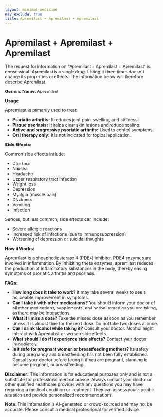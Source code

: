 ```yaml
---
layout: minimal-medicine
nav_exclude: true
title: Apremilast + Apremilast + Apremilast
---
```


# Apremilast + Apremilast + Apremilast

The request for information on "Apremilast + Apremilast + Apremilast" is nonsensical.  Apremilast is a single drug.  Listing it three times doesn't change its properties or effects.  The information below will therefore describe Apremilast.


**Generic Name:** Apremilast

**Usage:**

Apremilast is primarily used to treat:

* **Psoriatic arthritis:**  It reduces joint pain, swelling, and stiffness.
* **Plaque psoriasis:** It helps clear skin lesions and reduce scaling.
* **Active and progressive psoriatic arthritis:** Used to control symptoms.
* **Oral therapy only:** It is not indicated for topical application.

**Side Effects:**

Common side effects include:

* Diarrhea
* Nausea
* Headache
* Upper respiratory tract infection
* Weight loss
* Depression
* Myalgia (muscle pain)
* Dizziness
* Vomiting
* Infection

Serious, but less common, side effects can include:

* Severe allergic reactions
* Increased risk of infections (due to immunosuppression)
* Worsening of depression or suicidal thoughts


**How it Works:**

Apremilast is a phosphodiesterase 4 (PDE4) inhibitor.  PDE4 enzymes are involved in inflammation. By inhibiting these enzymes, apremilast reduces the production of inflammatory substances in the body, thereby easing symptoms of psoriatic arthritis and psoriasis.


**FAQs:**

* **How long does it take to work?**  It may take several weeks to see a noticeable improvement in symptoms.
* **Can I take it with other medications?**  You should inform your doctor of all other medications, supplements, and herbal remedies you are taking, as there may be interactions.
* **What if I miss a dose?** Take the missed dose as soon as you remember unless it is almost time for the next dose. Do not take two doses at once.
* **Can I drink alcohol while taking it?** Consult your doctor. Alcohol might interact with Apremilast or worsen side effects.
* **What should I do if I experience side effects?** Contact your doctor immediately.
* **Is it safe for pregnant women or breastfeeding mothers?**  Its safety during pregnancy and breastfeeding has not been fully established. Consult your doctor before taking it if you are pregnant, planning to become pregnant, or breastfeeding.


**Disclaimer:** This information is for educational purposes only and is not a substitute for professional medical advice. Always consult your doctor or other qualified healthcare provider with any questions you may have regarding a medical condition or treatment.  They can assess your specific situation and provide personalized recommendations.


**Note:** This information is AI-generated or crowd-sourced and may not be accurate. Please consult a medical professional for verified advice.